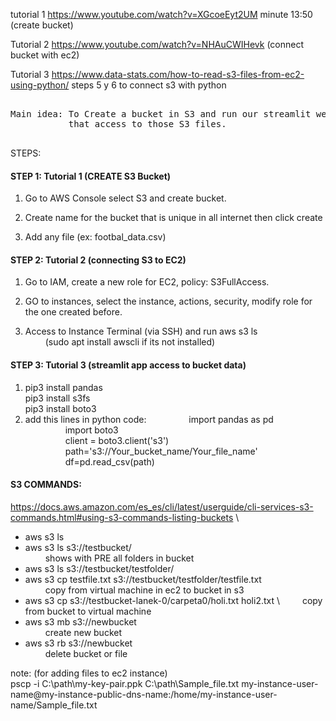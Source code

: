 tutorial 1 https://www.youtube.com/watch?v=XGcoeEyt2UM
	minute 13:50 (create bucket)
  
Tutorial 2 https://www.youtube.com/watch?v=NHAuCWIHevk
       (connect bucket with ec2)
       
Tutorial 3 https://www.data-stats.com/how-to-read-s3-files-from-ec2-using-python/
	steps 5 y 6 to connect s3 with python 


<pre>      
Main idea: To Create a bucket in S3 and run our streamlit web app in EC2 
           that access to those S3 files.
	   
</pre>  

STEPS:


#### STEP 1: Tutorial 1 (CREATE S3 Bucket)

1) Go to AWS Console select S3 and create bucket.
 
2) Create name for the bucket that is unique in all internet then click create

3) Add any file (ex: footbal_data.csv)

#### STEP 2: Tutorial 2 (connecting S3 to EC2)

1) Go to IAM, create a new role for EC2, policy: S3FullAccess.
 
2) GO to instances, select the instance, actions, security, modify role for the one created before. 
 
3) Access to Instance Terminal (via SSH) and run aws s3 ls  \
 &emsp;&emsp;    (sudo apt install awscli if its not installed)
 
      
#### STEP 3: Tutorial 3 (streamlit app access to bucket data)
1)  pip3 install pandas \
    pip3 install s3fs \
    pip3 install boto3 
2) add this lines in python code:
 &emsp;&emsp; &emsp;&emsp; import pandas as pd \
 &emsp;&emsp; &emsp;&emsp; import boto3 \
 &emsp;&emsp; &emsp;&emsp; client = boto3.client('s3') \
 &emsp;&emsp; &emsp;&emsp; path='s3://Your_bucket_name/Your_file_name' \
 &emsp;&emsp; &emsp;&emsp; df=pd.read_csv(path) 


#### S3 COMMANDS: 
https://docs.aws.amazon.com/es_es/cli/latest/userguide/cli-services-s3-commands.html#using-s3-commands-listing-buckets \

- aws s3 ls
 - aws s3 ls s3://testbucket/ \
&emsp;&emsp;	shows with  PRE all folders in bucket 
 - aws s3 ls s3://testbucket/testfolder/	 
 - aws s3 cp testfile.txt s3://testbucket/testfolder/testfile.txt \
&emsp;&emsp; copy from virtual machine in ec2 to bucket in s3
 - aws s3 cp s3://testbucket-lanek-0/carpeta0/holi.txt holi2.txt \ 
 &emsp;&emsp; copy from bucket to virtual machine
 - aws s3 mb s3://newbucket  \
 &emsp;&emsp; create new bucket
 - aws s3 rb s3://newbucket \
  &emsp;&emsp; delete bucket or file

note: (for adding files to ec2 instance)\
pscp -i C:\path\my-key-pair.ppk C:\path\Sample_file.txt my-instance-user-name@my-instance-public-dns-name:/home/my-instance-user-name/Sample_file.txt 



